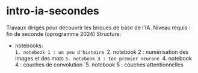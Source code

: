 # intro-ia-secondes

Travaux dirigés pour découvrir les briques de base de l'IA.
Niveau requis : fin de seconde (oprogramme 2024)
Structure:  

* notebooks:  
    `1. notebook 1 : un peu d'histoire
    `2. notebook 2 : numérisation des images et des mots
    `3. notebook 3 : ton premier neurone
    `4. notebook 4 : couches de convolution
    `5. notebook 5 : couches attentionnelles 
